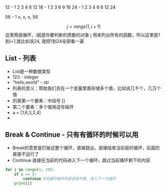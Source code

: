 12 - 1 2 3 4 6 12
18 - 1 2 3 6 9 18
24 - 1 2 3 4 6 8 12 24

56 - 1 x, x, x, 56




$$
j = range(1, i+1) 
$$
这里两层循环，i就是你要判断的质数的对象
j 用来列出所有的因数，所以这里是1到i+1,就比如说24, 就把1到24全部看一遍



## List - 列表
- List是一种数据类型
- 123 - integer
- “hello,world" - str
- 列表的意义：帮助我们去在一个变量里面存储多个值，比如说几千个，几万个值
- 列表第一个要素：中括号 []
- 第二个要素：多个值用逗号隔开
- a = [1,6,3,2,4]
- 


## Break & Continue - 只有有循环的时候可以用
- Break的意思是打破这整个循环，直接跳出，直接结束当前层的循环，后面的直接不运行了
- Continue 直接在当前的代码进入下一个循环，跳过当前循环剩下的内容
```python
for i in range(1, 10):
	if i == 3:
		continue #后面的循环内容全部不看，进入下一次循环
	print(i)
	 
